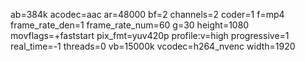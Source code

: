 ab=384k acodec=aac ar=48000 bf=2 channels=2 coder=1 f=mp4 frame_rate_den=1 frame_rate_num=60 g=30 height=1080 movflags=+faststart pix_fmt=yuv420p profile:v=high progressive=1 real_time=-1 threads=0 vb=15000k vcodec=h264_nvenc width=1920

